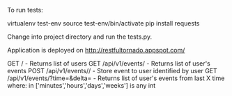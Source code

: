 To run tests:

  virtualenv test-env
  source test-env/bin/activate
  pip install requests

Change into project directory and run the tests.py.

Application is deployed on http://restfultornado.appspot.com/


GET   / - Returns list of users
GET   /api/v1/events/<id> - Returns list of user's events
POST   /api/v1/events/<id>/<event> - Store event to user identified by user <id>
GET   /api/v1/events/<id>?time=<time>&delta=<delta> - Returns list of user's events from last X time
  where:
      <time> in ['minutes','hours','days','weeks']
      <delta> is any int
